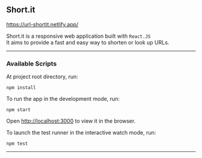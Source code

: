 ## Short.it

https://url-shortit.netlify.app/

Short.it is a responsive web application built with `React.JS`\
It aims to provide a fast and easy way to shorten or look up URLs.

---

### Available Scripts

At project root directory, run:

```
npm install
```

To run the app in the development mode, run:

```
npm start
```

Open [http://localhost:3000](http://localhost:3000) to view it in the browser.

To launch the test runner in the interactive watch mode, run:

```
npm test
```

---
